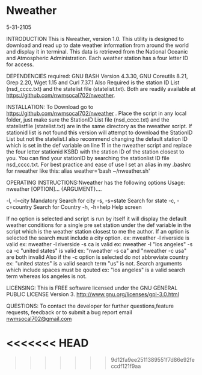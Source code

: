 Nweather
========
5-31-2105

INTRODUCTION
This is Nweather, version 1.0. This utility is designed to download and read up to date weather information from around the world and display it in terminal. This data is retrieved from the National Oceanic and Atmospheric Administration. Each weather station has a four letter ID for access.

DEPENDENCIES required: GNU BASH Version 4.3.30, GNU Coreutils 8.21, Grep 2.20, Wget 1.15 and Curl 7.37.1
Also Required is the station ID List (nsd_cccc.txt) and the statelist file (statelist.txt). Both are readily available at https://github.com/nwmsocal702/nweather.

INSTALLATION: To Download go to https://github.com/nwmsocal702/nweather . Place the script in any local folder, just make sure the StationID List file (nsd_cccc.txt) and the statelistfile (statelist.txt) are in the same directory as the nweather script. If stationid list is not found this version will attempt to download the StationID List but not the statelist.I also recommend changing the default station ID which is set in the def variable on line 11 in the nweather script and replace the four letter stationid KSBD with the station ID of the station closest to you. You can find your stationID by searching the stationlist ID file nsd_cccc.txt.
For best practice and ease of use I set an alias in my .bashrc for nweather
like this: alias weather='bash ~/nweather.sh' 

OPERATING INSTRUCTIONS:Nweather has the following options
Usage: nweather [OPTION]... {ARGUMENT}....

-l, -l=city Mandatory        Search for city
-s, -s=state                 Search for state
-c, -c=country               Search for Country
-h, -h=help                  Help screen

If no option is selected and script is run by itself it will display the default weather conditions for a single pre set station under the def variable in the script which is the weather station closest to me the author.
If an option is selected the search must include a city option.
ex: nweather -l riverside is valid
ex: nweather -l riverside -s ca is valid
ex: nweather -l "los angeles" -s ca -c "united states" is valid
ex: "nweather -s ca"  and "nweather -c usa" are both invalid
Also if the -c option is selected do not abbreviate country
ex: "united states" is a valid search term "us" is not.
Search arguments which include spaces must be qouted
ex: "los angeles" is a valid search term whereas los angeles is not.

LICENSING: This is FREE software licensed under the GNU GENERAL PUBLIC LICENSE Version 3.  http://www.gnu.org/licenses/gpl-3.0.html 

QUESTIONS: To contact the developer for further questions,feature requests, feedback or to submit a bug report email nwmsocal702@gmail.com

<<<<<<< HEAD
=======

>>>>>>> 9d12fa9ee2511389551f7d86e92feccdf121f9aa


